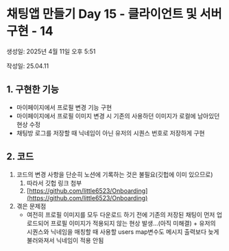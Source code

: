 # 채팅앱 만들기 Day 15 - 클라이언트 및 서버 구현 - 14

생성일: 2025년 4월 11일 오후 5:51

작성일: 25.04.11

## 1. 구현한 기능

- 마이페이지에서 프로필 변경 기능 구현
- 마이페이지에서 프로필 이미지 변경 시 기존의 사용하던 이미지가 로컬에 남아있던 현상 수정
- 채팅방 로그를 저장할 때 닉네임이 아닌 유저의 시퀀스 번호로 저장하게 구현

## 2. 코드

1. 코드의 변경 사항을 단순히 노션에 기록하는 것은 불필요(깃헙에 이미 있으므로)
    1. 따라서 깃헙 링크 첨부
    2. [https://github.com/little6523/Onboarding](https://github.com/little6523/Onboarding)
2. 겪은 문제점
    - 여전히 프로필 이미지를 모두 다운로드 하기 전에 기존의 저장된 채팅이 먼저 업로드되어 프로필 이미지가 적용되지 않는 현상 발생…(아직 미해결) + 유저의 시퀀스와 닉네임을 매칭할 때 사용할 users map변수도 메시지 출력보다 늦게 불러와져서 닉네임이 적용 안됨